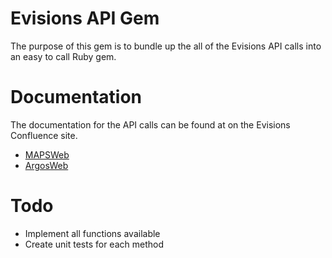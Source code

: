 Evisions API Gem
==============
The purpose of this gem is to bundle up the all of the Evisions API calls into an easy to call Ruby gem.

Documentation
===========
The documentation for the API calls can be found at on the Evisions Confluence site.

+ [MAPSWeb](https://confluence.evisions.com:6443/display/DEV/MAPSWeb+API)
+ [ArgosWeb](https://confluence.evisions.com:6443/display/DEV/Argos+Web+API+Functions)

Todo
====
+ Implement all functions available
+ Create unit tests for each method
